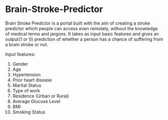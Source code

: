 # Brain-Stroke-Predictor

Brain Stroke Predictor is a portal built with the aim of creating a stroke predictor which people can access even remotely, without the knowledge of medical terms and jargons. 
It takes as input basic features and gives an output(1 or 0) prediction of whether a person has a chance of suffering from a brain stroke or not.

Input features:
1) Gender
2) Age
3) Hypertension
4) Prior heart disease
5) Marital Status
6) Type of work
7) Residence (Urban or Rural)
8) Average Glucose Level
9) BMI
10) Smoking Status


